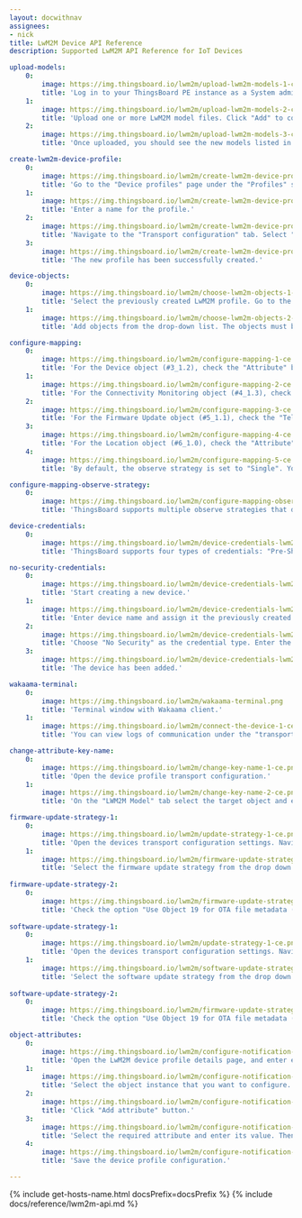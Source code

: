 ```yaml
---
layout: docwithnav
assignees:
- nick
title: LwM2M Device API Reference
description: Supported LwM2M API Reference for IoT Devices

upload-models:
    0:
        image: https://img.thingsboard.io/lwm2m/upload-lwm2m-models-1-ce.png
        title: 'Log in to your ThingsBoard PE instance as a System administrator. Navigate to the "Resources library" page under the "Resources" section. Click the "+" (Add resource) button in the top-right corner of the window.'
    1:
        image: https://img.thingsboard.io/lwm2m/upload-lwm2m-models-2-ce.png
        title: 'Upload one or more LwM2M model files. Click "Add" to complete the upload.'
    2:
        image: https://img.thingsboard.io/lwm2m/upload-lwm2m-models-3-ce.png
        title: 'Once uploaded, you should see the new models listed in the Resources library.'

create-lwm2m-device-profile:
    0:
        image: https://img.thingsboard.io/lwm2m/create-lwm2m-device-profile-1-ce.png
        title: 'Go to the "Device profiles" page under the "Profiles" section. Click the "+" (Add device profile) button in the top-right corner of the window, and in the pop-up menu, select "Create new device profile".'
    1:
        image: https://img.thingsboard.io/lwm2m/create-lwm2m-device-profile-2-ce.png
        title: 'Enter a name for the profile.'
    2:
        image: https://img.thingsboard.io/lwm2m/create-lwm2m-device-profile-3-ce.png
        title: 'Navigate to the "Transport configuration" tab. Select "LWM2M" as the transport type from the dropdown menu. Then, click "Add" to create the device profile.'
    3:
        image: https://img.thingsboard.io/lwm2m/create-lwm2m-device-profile-4-ce.png
        title: 'The new profile has been successfully created.'

device-objects:
    0:
        image: https://img.thingsboard.io/lwm2m/choose-lwm2m-objects-1-ce.png
        title: 'Select the previously created LwM2M profile. Go to the "Transport configuration" tab. Click the "Edit" button.'
    1:
        image: https://img.thingsboard.io/lwm2m/choose-lwm2m-objects-2-ce.png
        title: 'Add objects from the drop-down list. The objects must be preloaded into the Resource library beforehand.'

configure-mapping:
    0:
        image: https://img.thingsboard.io/lwm2m/configure-mapping-1-ce.png
        title: 'For the Device object (#3_1.2), check the "Attribute" box for resource #0 (Manufacturer), resource #1 (Model Number) and resource #2 (Serial Number) so that the server can track these values, receive updates, and store them as attributes in ThingsBoard.'
    1:
        image: https://img.thingsboard.io/lwm2m/configure-mapping-2-ce.png
        title: 'For the Connectivity Monitoring object (#4_1.3), check the "Telemetry" and/or "Observe" boxes for resource #2 (Radio Signal Strength) and resource #3 (Link Quality) so that the server can track these values, receive updates, and store them as telemetry in ThingsBoard.'
    2:
        image: https://img.thingsboard.io/lwm2m/configure-mapping-3-ce.png
        title: 'For the Firmware Update object (#5_1.1), check the "Telemetry" and/or "Observe" boxes for resource #3 (State) and resource #5 (Update Result) so that the server can track these values, receive updates, and store them as telemetry in ThingsBoard.'
    3:
        image: https://img.thingsboard.io/lwm2m/configure-mapping-4-ce.png
        title: 'For the Location object (#6_1.0), check the "Attribute" box for resource #0 (Latitude) and resource #1 (Longitude) so that the server can track these values, receive updates, and store them as attributes in ThingsBoard.'
    4:
        image: https://img.thingsboard.io/lwm2m/configure-mapping-5-ce.png
        title: 'By default, the observe strategy is set to "Single". You can switch to "Composite all" or "Composite by object" to reduce traffic or to group resources more efficiently. Then, save changes.'

configure-mapping-observe-strategy:
    0:
        image: https://img.thingsboard.io/lwm2m/configure-mapping-observe-strategy-1-ce.png
        title: 'ThingsBoard supports multiple observe strategies that define how LwM2M resources are grouped and monitored.'

device-credentials:
    0:
        image: https://img.thingsboard.io/lwm2m/device-credentials-lwm2m-1-ce.png
        title: 'ThingsBoard supports four types of credentials: "Pre-Shared Key (PSK)", "Raw Public Key (RPK)", "X.509 Certificate" and "No Security".'

no-security-credentials:
    0:
        image: https://img.thingsboard.io/lwm2m/device-credentials-lwm2m-2-ce.png
        title: 'Start creating a new device.'
    1:
        image: https://img.thingsboard.io/lwm2m/device-credentials-lwm2m-3-ce.png
        title: 'Enter device name and assign it the previously created LwM2M device profile. Then, go to the "Credentials" tab.'
    2:
        image: https://img.thingsboard.io/lwm2m/device-credentials-lwm2m-4-ce.png
        title: 'Choose "No Security" as the credential type. Enter the Endpoint Client Name — this will be used to identify the device on the network. Click "Add".'
    3:
        image: https://img.thingsboard.io/lwm2m/device-credentials-lwm2m-5-ce.png
        title: 'The device has been added.'

wakaama-terminal:
    0:
        image: https://img.thingsboard.io/lwm2m/wakaama-terminal.png
        title: 'Terminal window with Wakaama client.'
    1:
        image: https://img.thingsboard.io/lwm2m/connect-the-device-1-ce.png
        title: 'You can view logs of communication under the "transportLog" event of the "Latest telemetry" tab.'

change-attribute-key-name:
    0:
        image: https://img.thingsboard.io/lwm2m/change-key-name-1-ce.png
        title: 'Open the device profile transport configuration.'
    1:
        image: https://img.thingsboard.io/lwm2m/change-key-name-2-ce.png
        title: 'On the "LWM2M Model" tab select the target object and expand the "Attributes" list. Tick the "Attribute" checkbox on the desired attribute and input the custom name for the key. Then, save changes.'

firmware-update-strategy-1:
    0:
        image: https://img.thingsboard.io/lwm2m/update-strategy-1-ce.png
        title: 'Open the devices transport configuration settings. Navigate to the "Other settings" of the "Transport configuration" tab, and enter edit mode.'
    1:
        image: https://img.thingsboard.io/lwm2m/firmware-update-strategy-1-ce.png
        title: 'Select the firmware update strategy from the drop down menu. Then, save changes.'
    
firmware-update-strategy-2:
    0:
        image: https://img.thingsboard.io/lwm2m/firmware-update-strategy-2-ce.png
        title: 'Check the option "Use Object 19 for OTA file metadata (checksum, size, version, name)". Then, save changes.'
    
software-update-strategy-1:
    0:
        image: https://img.thingsboard.io/lwm2m/update-strategy-1-ce.png
        title: 'Open the devices transport configuration settings. Navigate to the "Other settings" of the "Transport configuration" tab, and enter edit mode.'
    1:
        image: https://img.thingsboard.io/lwm2m/software-update-strategy-1-ce.png
        title: 'Select the software update strategy from the drop down menu. Then, save changes.'
    
software-update-strategy-2:
    0:
        image: https://img.thingsboard.io/lwm2m/firmware-update-strategy-2-ce.png
        title: 'Check the option "Use Object 19 for OTA file metadata (checksum, size, version, name)". Then, save changes.'

object-attributes:
    0:
        image: https://img.thingsboard.io/lwm2m/configure-notification-attributes-1-ce.png
        title: 'Open the LwM2M device profile details page, and enter edit mode.'
    1:
        image: https://img.thingsboard.io/lwm2m/configure-notification-attributes-2-ce.png
        title: 'Select the object instance that you want to configure. Tick in the "Attribute" and "Observe" checkbox, and click "+" icon button to add the attribute.'
    2:
        image: https://img.thingsboard.io/lwm2m/configure-notification-attributes-3-ce.png
        title: 'Click "Add attribute" button.'
    3:
        image: https://img.thingsboard.io/lwm2m/configure-notification-attributes-4-ce.png
        title: 'Select the required attribute and enter its value. Then, click "Save".'
    4:
        image: https://img.thingsboard.io/lwm2m/configure-notification-attributes-5-ce.png
        title: 'Save the device profile configuration.'

---
```


{% include get-hosts-name.html docsPrefix=docsPrefix %}
{% include docs/reference/lwm2m-api.md %}